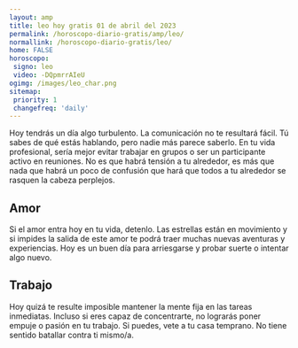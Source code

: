 ```yaml
---
layout: amp
title: leo hoy gratis 01 de abril del 2023 
permalink: /horoscopo-diario-gratis/amp/leo/
normallink: /horoscopo-diario-gratis/leo/
home: FALSE
horoscopo:
 signo: leo
 video: -DQpmrrAIeU
ogimg: /images/leo_char.png
sitemap:
 priority: 1
 changefreq: 'daily'
---
```



Hoy tendrás un día algo turbulento. La comunicación no te resultará fácil. Tú sabes de qué estás hablando, pero nadie más parece saberlo. En tu vida profesional, sería mejor evitar trabajar en grupos o ser un participante activo en reuniones. No es que habrá tensión a tu alrededor, es más que nada que habrá un poco de confusión que hará que todos a tu alrededor se rasquen la cabeza perplejos.

## Amor

Si el amor entra hoy en tu vida, detenlo. Las estrellas están en movimiento y si impides la salida de este amor te podrá traer muchas nuevas aventuras y experiencias. Hoy es un buen día para arriesgarse y probar suerte o intentar algo nuevo.

## Trabajo

Hoy quizá te resulte imposible mantener la mente fija en las tareas inmediatas. Incluso si eres capaz de concentrarte, no lograrás poner empuje o pasión en tu trabajo. Si puedes, vete a tu casa temprano. No tiene sentido batallar contra ti mismo/a.